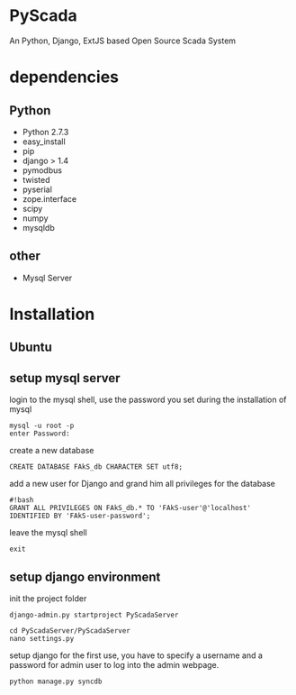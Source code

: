 PyScada
=======

An Python, Django, ExtJS based Open Source Scada System


# dependencies
## Python
* Python 2.7.3
* easy_install
* pip
* django > 1.4
* pymodbus 
* twisted 
* pyserial
* zope.interface
* scipy
* numpy
* mysqldb
## other
* Mysql Server
# Installation
## Ubuntu

## setup mysql server
login to the mysql shell, use the password you set during the installation of mysql

```
mysql -u root -p
enter Password:
```

create a new database

```
CREATE DATABASE FAkS_db CHARACTER SET utf8;
```

add a new user for Django and grand him all privileges for the database

```
#!bash
GRANT ALL PRIVILEGES ON FAkS_db.* TO 'FAkS-user'@'localhost' IDENTIFIED BY 'FAkS-user-password';
```
leave the mysql shell

```
exit
```

## setup django environment

init the project folder

```
django-admin.py startproject PyScadaServer
```

```
cd PyScadaServer/PyScadaServer
nano settings.py
```




setup django for the first use, you have to specify a username and a password for admin user to log into the admin webpage.


```
python manage.py syncdb 
```

